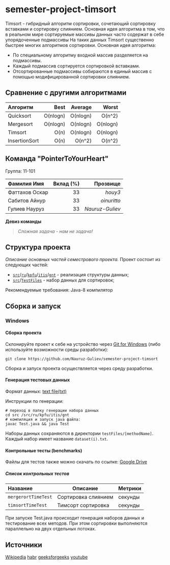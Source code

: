 # semester-project-timsort



Timsort - гибридный алгоритм сортировки, сочетающий сортировку вставками и сортировку слиянием.
Основная идея алгоритма в том, что в реальном мире сортируемые массивы данных часто содержат в себе упорядоченные подмассивы
На таких данных Timsort существенно быстрее многих алгоритмов сортировки.
Основная идея алгоритма:
- По специальному алгоритму входной массив разделяется на подмассивы.
- Каждый подмассив сортируется сортировкой вставками.
- Отсортированные подмассивы собираются в единый массив с помощью модифицированной сортировки слиянием.

## Сравнение с другими алгоритмами
| Алгоритм       | Best      |    Average  |    Worst  |
|:---------------|   ---:    |------------:|----------:|
| Quicksort      | O(nlogn)  | O(nlogn)    | O(n^2)    |
| Mergesort      | O(nlogn)  | O(nlogn)    | O(nlogn)  |
| Timsort        | O(n)      | O(nlogn)    | O(nlogn)  | 
| InsertionSort  | O(n)      | O(n^2)      | O(n^2)    |  

## Команда "PointerToYourHeart"

Группа: 11-101


| Фамилия Имя    | Вклад (%) |    Прозвище   |
|:---------------|   ---:    |--------------:|
| Фаттахов Оскар | 33        |     _houy3_   |
| Сабитов Айнур  | 33        | _oinuritto_   |
| Гулиев Науруз  | 33        |_Nauruz-Guliev_|

**Девиз команды**
> _Сложная задача - нам не задача!_
## Структура проекта
_Описание основных частей семестрового проекта._
Проект состоит из следующих частей:
- [`src`](src)/[`ru`](ru)/[`kpfu`](kpfu)/[`itis`](itis)/[`gnt`](gnt) - реализация структуры данных;
- [`src`](src)/[`TestFiles`](TestFiles) - набор данных для сортировок;


Рекомендуемые требования:
Java-8 компилятор

## Сборка и запуск

### Windows

#### Сборка проекта

Склонируйте проект к себе на устройство через [Git for Windows](https://gitforwindows.org/) (либо используйте
возможности среды разработки):

```shell
git clone https://github.com/Nauruz-Guliev/semester-project-timsort
```

Сборка и запуск проекта осуществляется через среду разработки.

#### Генерация тестовых данных

Формат данных: [text file(txt)](https://en.wikipedia.org/wiki/Text_file.)

Инструкции по генерации:
```shell
# переход в папку генерации набора данных
cd src /src/ru/kpfu/itis/gnt
# компиляция и запуск java файла:
javac Test.java && java Test
```

Наборы данных сохраняются в директории `testFiles/[methodName]`. Каждый набор имеет название `dataset(i).txt`. 


#### Контрольные тесты (benchmarks)

Файлы для тестов также можно скачать по ссылке: [Google Drive](https://drive.google.com/drive/folders/1XBKZgrLuXHnrLqSqwHqt2BhROVVbyEIh)

##### Список контрольных тестов

| Название           | Описание                                | Метрики |
|:-------------------|-----------------------------------------|:--------|
| `mergerortTimeTest`| Сортировка слиянием                     | секунды |
| `timsortTimeTest`  | Тимсорт сортировка                      | секунды |


При запуске Test.java происходит генерация наборов данных и тестирование всех методов. 
При этом сортировки выполняются параллельно на двух отдельных потоках. 

## Источники
[Wikipedia](https://en.wikipedia.org/wiki/Timsort)
[habr](https://habr.com/ru/company/infopulse/blog/133303/)
[geeksforgeeks](https://www.geeksforgeeks.org/timsort/)
[youtube](https://www.youtube.com/watch?v=9kFHVe5MT6o)
